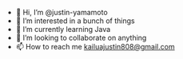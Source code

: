 - 👋 Hi, I’m @justin-yamamoto
- 👀 I’m interested in a bunch of things
- 🌱 I’m currently learning Java
- 💞️ I’m looking to collaborate on anything
- 📫 How to reach me kailuajustin808@gmail.com

<!---
justin-yamamoto/justin-yamamoto is a ✨ special ✨ repository because its `README.md` (this file) appears on your GitHub profile.
You can click the Preview link to take a look at your changes.
--->
